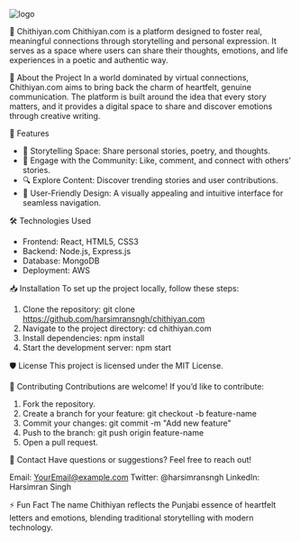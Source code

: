 ![logo](https://github.com/user-attachments/assets/8ef5f922-57b8-49b8-bd56-a470debaf60d)

🌟 Chithiyan.com
Chithiyan.com is a platform designed to foster real, meaningful connections through storytelling and personal expression. It serves as a space where users can share their thoughts, emotions, and life experiences in a poetic and authentic way.

🌟 About the Project
In a world dominated by virtual connections, Chithiyan.com aims to bring back the charm of heartfelt, genuine communication. The platform is built around the idea that every story matters, and it provides a digital space to share and discover emotions through creative writing.

🚀 Features
- 📝 Storytelling Space: Share personal stories, poetry, and thoughts.
- 💬 Engage with the Community: Like, comment, and connect with others' stories.
- 🔍 Explore Content: Discover trending stories and user contributions.
- 🎨 User-Friendly Design: A visually appealing and intuitive interface for seamless navigation.

🛠️ Technologies Used
- Frontend: React, HTML5, CSS3
- Backend: Node.js, Express.js
- Database: MongoDB
- Deployment: AWS

📥 Installation
To set up the project locally, follow these steps:
1. Clone the repository: git clone https://github.com/harsimransngh/chithiyan.com
2. Navigate to the project directory: cd chithiyan.com
3. Install dependencies: npm install
4. Start the development server: npm start

🛡️ License
This project is licensed under the MIT License.

🌟 Contributing
Contributions are welcome! If you’d like to contribute:
1. Fork the repository.
2. Create a branch for your feature: git checkout -b feature-name
3. Commit your changes: git commit -m "Add new feature"
4. Push to the branch: git push origin feature-name
5. Open a pull request.

💬 Contact
Have questions or suggestions? Feel free to reach out!

Email: YourEmail@example.com
Twitter: @harsimransngh
LinkedIn: Harsimran Singh

⚡ Fun Fact
The name Chithiyan reflects the Punjabi essence of heartfelt letters and emotions, blending traditional storytelling with modern technology.

